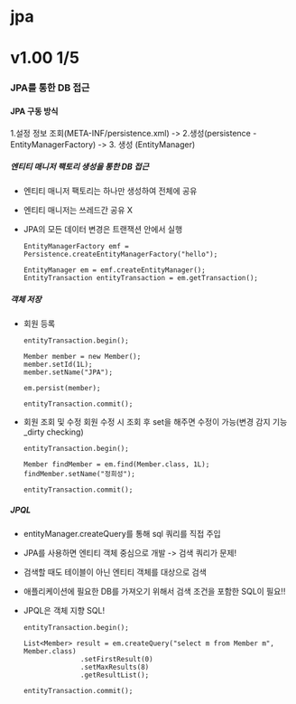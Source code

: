 # jpa

# v1.00 1/5

### JPA를 통한 DB 접근

#### JPA 구동 방식

1.설정 정보 조회(META-INF/persistence.xml) -> 2.생성(persistence - EntityManagerFactory) -> 
3. 생성 (EntityManager)  

##### 엔티티 매니저 팩토리 생성을 통한 DB 접근

- 엔티티 매니저 팩토리는 하나만 생성하여 전체에 공유  
- 엔티티 매니저는 쓰레드간 공유 X
- JPA의 모든 데이터 변경은 트랜잭션 안에서 실행

      EntityManagerFactory emf = Persistence.createEntityManagerFactory("hello");

      EntityManager em = emf.createEntityManager();
      EntityTransaction entityTransaction = em.getTransaction();

##### 객체 저장

- 회원 등록

      entityTransaction.begin();
      
      Member member = new Member();
      member.setId(1L);
      member.setName("JPA");

      em.persist(member);
      
      entityTransaction.commit();

- 회원 조회 및 수정
회원 수정 시 조회 후 set을 해주면 수정이 가능(변경 감지 기능_dirty checking)

      entityTransaction.begin();
      
      Member findMember = em.find(Member.class, 1L);
      findMember.setName("정희성");
      
      entityTransaction.commit();
      
##### JPQL

- entityManager.createQuery를 통해 sql 쿼리를 직접 주입  
- JPA를 사용하면 엔티티 객체 중심으로 개발 -> 검색 쿼리가 문제!  
- 검색할 때도 테이블이 아닌 엔티티 객체를 대상으로 검색  
- 애플리케이션에 필요한 DB를 가져오기 위해서 검색 조건을 포함한 SQL이 필요!!  
- JPQL은 객체 지향 SQL!

      entityTransaction.begin();
    
      List<Member> result = em.createQuery("select m from Member m", Member.class)
                    .setFirstResult(0)
                    .setMaxResults(8)
                    .getResultList();
      
      entityTransaction.commit();

